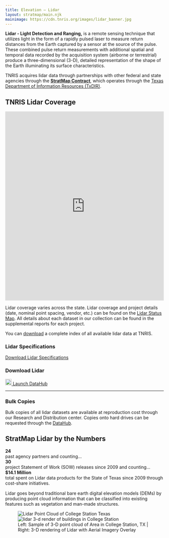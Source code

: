 ```yaml
---
title: Elevation – Lidar
layout: stratmap/main.njk
mainimage: https://cdn.tnris.org/images/lidar_banner.jpg
---
```


<div class="container">
  <div class="row">
    <div class="col-md-8">
      <p class="lead"><strong>Lidar - Light Detection and Ranging,</strong> is a remote sensing technique that utilizes light in the form of a rapidly pulsed laser to measure return distances from the Earth captured by a sensor at the source of the pulse. These combined pulse return measurements with additional spatial and temporal data recorded by the acquisition system (airborne or terrestrial) produce a three-dimensional (3-D), detailed representation of the shape of the Earth illuminating its surface characteristics.</p>
      <p class="lead"> TNRIS acquires lidar data through partnerships with other federal and state agencies through the <a href="/stratmap/stratmap-contracts"><strong>StratMap Contract</strong></a>, which operates through the <a href="https://dir.texas.gov/">Texas Department of Information Resources (TxDIR)</a>.
      <h2>TNRIS Lidar Coverage</h2>
      <iframe width="100%" height="600" frameborder="0" scrolling="no" marginheight="0" marginwidth="0" title="TNRIS.ORG Lidar Coverage Map" src="https://tnris.maps.arcgis.com/apps/Embed/index.html?webmap=66a83e8e93f54068a16477eb4e9f0e75&extent=-108.0433,27.1914,-91.8164,35.3132&home=true&zoom=true&previewImage=false&scale=true&legend=true&disable_scroll=true&theme=light"></iframe>
      <p>Lidar coverage varies across the state. Lidar coverage and project details (date, nominal point spacing, vendor, etc.) can be found on the <a href="https://tnris.carto.com/builder/03970fcc-1040-4819-a08b-30c139add308/embed">Lidar Status Map</a>. All details about each dataset in our collection can be found in the supplemental reports for each project.</p>
      <p>You can <a href="https://s3.amazonaws.com/data.tnris.org/5751f066-28be-46af-b795-08387a27da6e/resources/tnris-lidar_48_vector.zip">download</a> a complete index of all available lidar data at TNRIS.</p>
    </div>
    <div class="col-md-4">
      <h3>Lidar Specifications</h3>
      <a class="btn btn-lg btn-success" href="https://cdn.tnris.org/documents/state_of_texas_stratmap_lidar_specification_ver_XIII.pdf"><i class="fa fa-file"></i> Download Lidar Specifications</a>
      <h3>Download Lidar</h3>
      <a class="btn btn-lg btn-tnris" href="https://data.tnris.org"><img style="width: 20px; margin-bottom: 0 !important;" src="https://cdn.tnris.org/images/baseline_view_comfy_white_36dp.png"> Launch DataHub</a>
      <hr class="clearfix">
      <h3>Bulk Copies</h3>
      <p>Bulk copies of all lidar datasets are available at reproduction cost through our Research and Distribution center. Copies onto hard drives can be requested through the <a href="https://data.tnris.org">DataHub</a>.</p>
    </div>

  </div>
</div>

<section id="stratmap-by-the-numbers" class="lidar-numbers">
  <div class="container">
    <h2>StratMap Lidar by the Numbers</h2>
      <div class="row">
          <div class="col-sm-4">
            <strong>24</strong><br> past agency partners and counting...
          </div>
          <div class="col-sm-4">
            <strong>30</strong><br> project Statement of Work (SOW) releases since 2009 and counting...
          </div>
          <div class="col-sm-4">
            <strong>$14.1 Million</strong><br> total spent on Lidar data products for the State of Texas since 2009 through cost-share initiatives.
          </div>
        </div>
    </div>
</section>

<div class="container">
  <p class="lead" style="margin-top: 15px;">
    Lidar goes beyond traditional bare earth digital elevation models (DEMs) by producing point cloud information that can be classified into existing features such as vegetation and man-made structures.
  </p>
  <figure class="full-article-figure">
    <div id="imageCompare1" class='twentytwenty-container lidar-compare'>
      <img class="img-fluid" src="https://cdn.tnris.org/images/flyover_pointcloud_lidar_sample.jpg" alt="Lidar Point Cloud of College Station Texas">
      <img class="img-fluid" src="https://cdn.tnris.org/images/flyover_render_buildings_lidar_sample.jpg" alt="lidar 3-d render of buildings in College Station">
    </div>
    <figcaption class="text-center">Left: Sample of 3-D point cloud of Area in College Station, TX | Right: 3-D rendering of Lidar with Aerial Imagery Overlay</figcaption>
  </figure>
</div>
